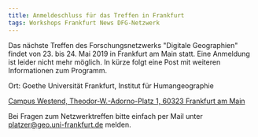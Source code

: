 ```yaml
---
title: Anmeldeschluss für das Treffen in Frankfurt
tags: Workshops Frankfurt News DFG-Netzwerk
---
```


Das nächste Treffen des Forschungsnetzwerks "Digitale Geographien" findet von 23. bis 24. Mai 2019 in Frankfurt am Main statt. 
Eine Anmeldung ist leider nicht mehr möglich. In kürze folgt eine Post mit weiteren Informationen zum Programm.

Ort: Goethe Universität Frankfurt, Institut für Humangeographie

[Campus Westend, Theodor-W.-Adorno-Platz 1, 60323 Frankfurt am Main](https://www.openstreetmap.org/?mlat=50.1283&mlon=8.6677#map=15/50.1283/8.6677)

Bei Fragen zum Netzwerktreffen bitte einfach per Mail  unter [platzer@geo.uni-frankfurt.de](mailto:platzer@geo.uni-frankfurt.de) melden.
